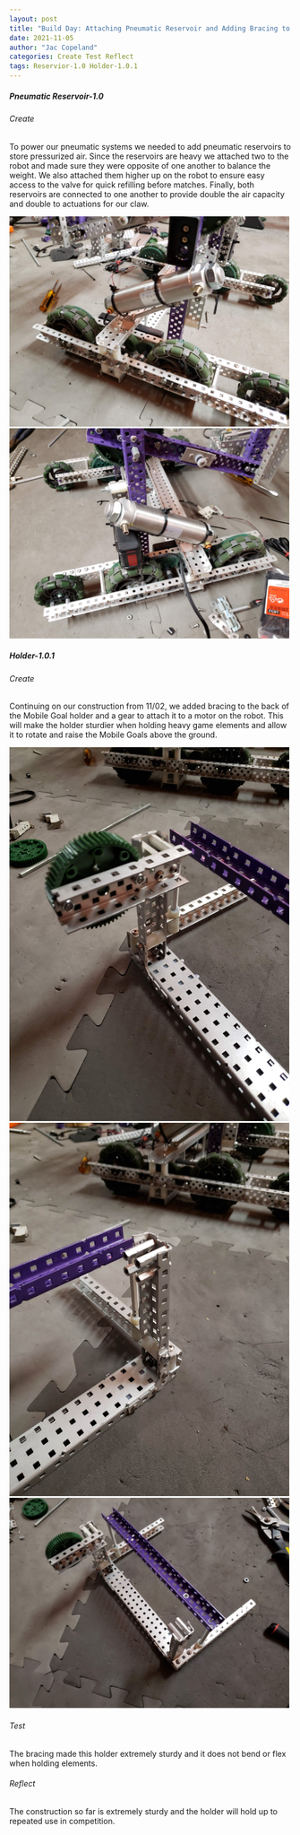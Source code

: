 ```yaml
---
layout: post
title: "Build Day: Attaching Pneumatic Reservoir and Adding Bracing to Lift"
date: 2021-11-05
author: "Jac Copeland"
categories: Create Test Reflect
tags: Reservior-1.0 Holder-1.0.1
---
```

##### Pneumatic Reservoir-1.0

###### Create

To power our pneumatic systems we needed to add pneumatic reservoirs to store pressurized air. Since the reservoirs are heavy we attached two to the robot and made sure they were opposite of one another to balance the weight. We also attached them higher up on the robot to ensure easy access to the valve for quick refilling before matches. Finally, both reservoirs are connected to one another to provide double the air capacity and double to actuations for our claw.

<img class="responsive-img" width="500" src="/assets/pics/Photos-001/20211105_195804.jpg"> <img class="responsive-img" width="500" src="/assets/pics/Photos-001/20211105_195815.jpg">



##### Holder-1.0.1

###### Create

Continuing on our construction from 11/02, we added bracing to the back of the Mobile Goal holder and a gear to attach it to a motor on the robot. This will make the holder sturdier when holding heavy game elements and allow it to rotate and raise the Mobile Goals above the ground.

<img class="responsive-img" width="500" src="/assets/pics/Photos-001/20211105_195841.jpg"> <img class="responsive-img" width="500" src="/assets/pics/Photos-001/20211105_195848.jpg"> <img class="responsive-img" width="500" src="/assets/pics/Photos-001/20211105_195835.jpg"> 


###### Test

The bracing made this holder extremely sturdy and it does not bend or flex when holding elements.

###### Reflect

The construction so far is extremely sturdy and the holder will hold up to repeated use in competition.
